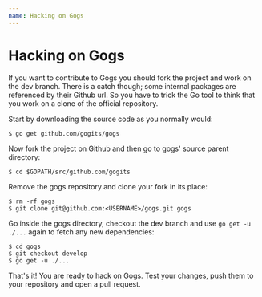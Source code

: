 ```yaml
---
name: Hacking on Gogs
---
```


# Hacking on Gogs

If you want to contribute to Gogs you should fork the project and work on the dev branch.
There is a catch though; some internal packages are referenced by their Github url. So
you have to trick the Go tool to think that you work on a clone of the official repository.

Start by downloading the source code as you normally would:

    $ go get github.com/gogits/gogs

Now fork the project on Github and then go to gogs' source parent directory:

    $ cd $GOPATH/src/github.com/gogits

Remove the gogs repository and clone your fork in its place:

    $ rm -rf gogs
    $ git clone git@github.com:<USERNAME>/gogs.git gogs

Go inside the gogs directory, checkout the dev branch and use `go get -u ./...` again to fetch any new dependencies:

    $ cd gogs
    $ git checkout develop
    $ go get -u ./...

That's it! You are ready to hack on Gogs. Test your changes, push them to your repository and open a pull request.
